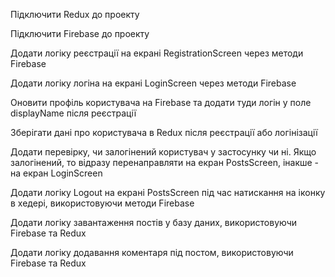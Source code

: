 Підключити Redux до проекту

Підключити Firebase до проекту

Додати логіку реєстрації на екрані RegistrationScreen через методи Firebase

Додати логіку логіна на екрані LoginScreen через методи Firebase

Оновити профіль користувача на Firebase та додати туди логін у поле displayName
після реєстрації

Зберігати дані про користувача в Redux після реєстрації або логінізації

Додати перевірку, чи залогінений користувач у застосунку чи ні. Якщо
залогінений, то відразу перенаправляти на екран PostsScreen, інакше - на екран
LoginScreen

Додати логіку Logout на екрані PostsScreen під час натискання на іконку в
хедері, використовуючи методи Firebase

Додати логіку завантаження постів у базу даних, використовуючи Firebase та Redux

Додати логіку додавання коментаря під постом, використовуючи Firebase та Redux
